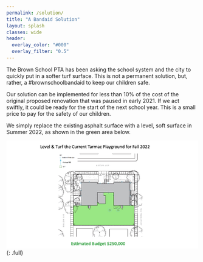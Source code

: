 ```yaml
---
permalink: /solution/
title: "A Bandaid Solution"
layout: splash
classes: wide
header:
  overlay_color: "#000"
  overlay_filter: "0.5"
---
```


The Brown School PTA has been asking the school system and the city to quickly put in a softer turf surface. This is not a permanent solution, but, rather, a #brownschoolbandaid to keep our children safe.

Our solution can be implemented for less than 10% of the cost of the original proposed renovation that was paused in early 2021. If we act swiftly, it could be ready for the start of the next school year. This is a small price to pay for the safety of our children.

We simply replace the existing asphalt surface with a level, soft surface in Summer 2022, as shown in the green area below.

![image-full](/assets/images/revisedturfslide.jpeg){: .full}

